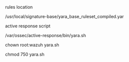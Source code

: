 rules location

/usr/local/signature-base/yara_base_ruleset_compiled.yar


active response script

/var/ossec/active-response/bin/yara.sh


chown root:wazuh yara.sh 


chmod 750 yara.sh 
